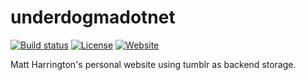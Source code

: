 # underdogmadotnet

[![Build status](https://img.shields.io/travis/querry43/underdogmadotnet.svg)](https://travis-ci.org/querry43/underdogmadotnet)
[![License](https://img.shields.io/github/license/querry43/underdogmadotnet.svg)](LICENSE)
[![Website](https://img.shields.io/website-up-down-green-red/https/underdogma.net.svg?label=underdogma.net)](https://underdogma.net/)

Matt Harrington's personal website using tumblr as backend storage.
